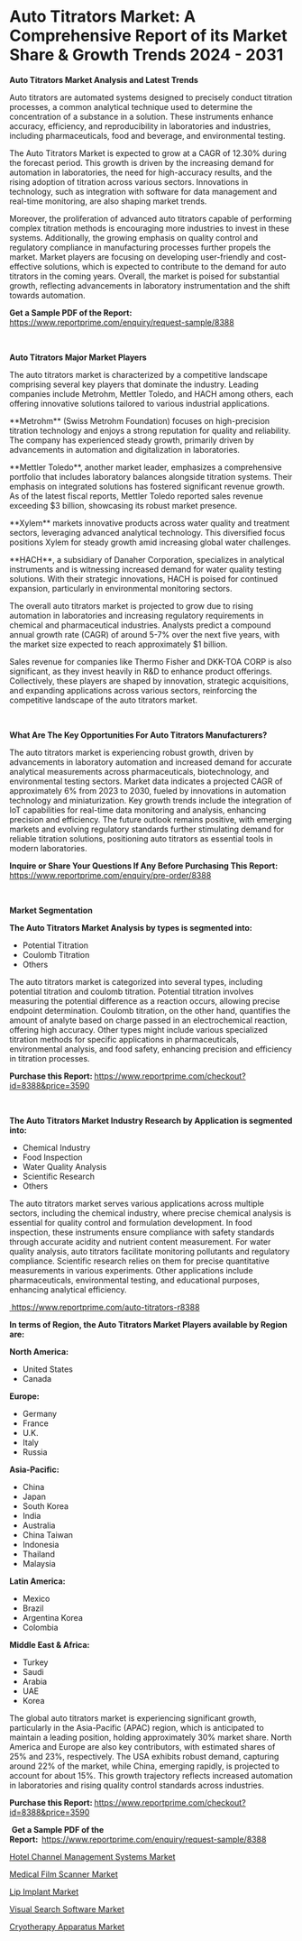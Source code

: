 <p><h1>Auto Titrators Market: A Comprehensive Report of its Market Share & Growth Trends 2024 - 2031</h1></p><p><strong>Auto Titrators Market Analysis and Latest Trends</strong></p>
<p><p>Auto titrators are automated systems designed to precisely conduct titration processes, a common analytical technique used to determine the concentration of a substance in a solution. These instruments enhance accuracy, efficiency, and reproducibility in laboratories and industries, including pharmaceuticals, food and beverage, and environmental testing.</p><p>The Auto Titrators Market is expected to grow at a CAGR of 12.30% during the forecast period. This growth is driven by the increasing demand for automation in laboratories, the need for high-accuracy results, and the rising adoption of titration across various sectors. Innovations in technology, such as integration with software for data management and real-time monitoring, are also shaping market trends. </p><p>Moreover, the proliferation of advanced auto titrators capable of performing complex titration methods is encouraging more industries to invest in these systems. Additionally, the growing emphasis on quality control and regulatory compliance in manufacturing processes further propels the market. Market players are focusing on developing user-friendly and cost-effective solutions, which is expected to contribute to the demand for auto titrators in the coming years. Overall, the market is poised for substantial growth, reflecting advancements in laboratory instrumentation and the shift towards automation.</p></p>
<p><strong>Get a Sample PDF of the Report:&nbsp;</strong> <a href="https://www.reportprime.com/enquiry/request-sample/8388?utm_campaign=13&utm_medium=2&utm_source=Github&utm_content=ia&utm_term=02102024&utm_id=auto-titrators">https://www.reportprime.com/enquiry/request-sample/8388</a></p>
<p>&nbsp;</p>
<p><strong>Auto Titrators Major Market Players</strong></p>
<p><p>The auto titrators market is characterized by a competitive landscape comprising several key players that dominate the industry. Leading companies include Metrohm, Mettler Toledo, and HACH among others, each offering innovative solutions tailored to various industrial applications.</p><p>**Metrohm** (Swiss Metrohm Foundation) focuses on high-precision titration technology and enjoys a strong reputation for quality and reliability. The company has experienced steady growth, primarily driven by advancements in automation and digitalization in laboratories.</p><p>**Mettler Toledo**, another market leader, emphasizes a comprehensive portfolio that includes laboratory balances alongside titration systems. Their emphasis on integrated solutions has fostered significant revenue growth. As of the latest fiscal reports, Mettler Toledo reported sales revenue exceeding $3 billion, showcasing its robust market presence.</p><p>**Xylem** markets innovative products across water quality and treatment sectors, leveraging advanced analytical technology. This diversified focus positions Xylem for steady growth amid increasing global water challenges.</p><p>**HACH**, a subsidiary of Danaher Corporation, specializes in analytical instruments and is witnessing increased demand for water quality testing solutions. With their strategic innovations, HACH is poised for continued expansion, particularly in environmental monitoring sectors.</p><p>The overall auto titrators market is projected to grow due to rising automation in laboratories and increasing regulatory requirements in chemical and pharmaceutical industries. Analysts predict a compound annual growth rate (CAGR) of around 5-7% over the next five years, with the market size expected to reach approximately $1 billion.</p><p>Sales revenue for companies like Thermo Fisher and DKK-TOA CORP is also significant, as they invest heavily in R&D to enhance product offerings. Collectively, these players are shaped by innovation, strategic acquisitions, and expanding applications across various sectors, reinforcing the competitive landscape of the auto titrators market.</p></p>
<p>&nbsp;</p>
<p><strong>What Are The Key Opportunities For Auto Titrators Manufacturers?</strong></p>
<p><p>The auto titrators market is experiencing robust growth, driven by advancements in laboratory automation and increased demand for accurate analytical measurements across pharmaceuticals, biotechnology, and environmental testing sectors. Market data indicates a projected CAGR of approximately 6% from 2023 to 2030, fueled by innovations in automation technology and miniaturization. Key growth trends include the integration of IoT capabilities for real-time data monitoring and analysis, enhancing precision and efficiency. The future outlook remains positive, with emerging markets and evolving regulatory standards further stimulating demand for reliable titration solutions, positioning auto titrators as essential tools in modern laboratories.</p></p>
<p><strong>Inquire or Share Your Questions If Any Before Purchasing This Report:</strong> <a href="https://www.reportprime.com/enquiry/pre-order/8388?utm_campaign=13&utm_medium=2&utm_source=Github&utm_content=ia&utm_term=02102024&utm_id=auto-titrators">https://www.reportprime.com/enquiry/pre-order/8388</a></p>
<p>&nbsp;</p>
<p><strong>Market Segmentation</strong></p>
<p><strong>The Auto Titrators Market Analysis by types is segmented into:</strong></p>
<p><ul><li>Potential Titration</li><li>Coulomb Titration</li><li>Others</li></ul></p>
<p><p>The auto titrators market is categorized into several types, including potential titration and coulomb titration. Potential titration involves measuring the potential difference as a reaction occurs, allowing precise endpoint determination. Coulomb titration, on the other hand, quantifies the amount of analyte based on charge passed in an electrochemical reaction, offering high accuracy. Other types might include various specialized titration methods for specific applications in pharmaceuticals, environmental analysis, and food safety, enhancing precision and efficiency in titration processes.</p></p>
<p><strong>Purchase this Report:&nbsp;</strong><a href="https://www.reportprime.com/checkout?id=8388&price=3590&utm_campaign=13&utm_medium=2&utm_source=Github&utm_content=ia&utm_term=02102024&utm_id=auto-titrators">https://www.reportprime.com/checkout?id=8388&price=3590</a></p>
<p>&nbsp;</p>
<p><strong>The Auto Titrators Market Industry Research by Application is segmented into:</strong></p>
<p><ul><li>Chemical Industry</li><li>Food Inspection</li><li>Water Quality Analysis</li><li>Scientific Research</li><li>Others</li></ul></p>
<p><p>The auto titrators market serves various applications across multiple sectors, including the chemical industry, where precise chemical analysis is essential for quality control and formulation development. In food inspection, these instruments ensure compliance with safety standards through accurate acidity and nutrient content measurement. For water quality analysis, auto titrators facilitate monitoring pollutants and regulatory compliance. Scientific research relies on them for precise quantitative measurements in various experiments. Other applications include pharmaceuticals, environmental testing, and educational purposes, enhancing analytical efficiency.</p></p>
<p><a href="https://www.reportprime.com/auto-titrators-r8388?utm_campaign=13&utm_medium=2&utm_source=Github&utm_content=ia&utm_term=02102024&utm_id=auto-titrators">&nbsp;https://www.reportprime.com/auto-titrators-r8388</a></p>
<p><strong>In terms of Region, the Auto Titrators Market Players available by Region are:</strong></p>
<p>
    <p> <strong> North America: </strong>
        <ul>
            <li>United States</li>
            <li>Canada</li>
        </ul>
        </p> 
    <p> <strong> Europe: </strong>
        <ul>
            <li>Germany</li>
            <li>France</li>
            <li>U.K.</li>
            <li>Italy</li>
            <li>Russia</li>
        </ul>
        </p> 
    <p> <strong> Asia-Pacific: </strong>
        <ul>
            <li>China</li>
            <li>Japan</li>
            <li>South Korea</li>
            <li>India</li>
            <li>Australia</li>
            <li>China Taiwan</li>
            <li>Indonesia</li>
            <li>Thailand</li>
            <li>Malaysia</li>
        </ul>
        </p> 
    <p> <strong> Latin America: </strong>
        <ul>
            <li>Mexico</li>
            <li>Brazil</li>
            <li>Argentina Korea</li>
            <li>Colombia</li>
        </ul>
        </p> 
    <p> <strong> Middle East & Africa: </strong>
        <ul>
            <li>Turkey</li>
            <li>Saudi</li>
            <li>Arabia</li>
            <li>UAE</li>
            <li>Korea</li>
        </ul>
    </p>
    </p>
<p><p>The global auto titrators market is experiencing significant growth, particularly in the Asia-Pacific (APAC) region, which is anticipated to maintain a leading position, holding approximately 30% market share. North America and Europe are also key contributors, with estimated shares of 25% and 23%, respectively. The USA exhibits robust demand, capturing around 22% of the market, while China, emerging rapidly, is projected to account for about 15%. This growth trajectory reflects increased automation in laboratories and rising quality control standards across industries.</p></p>
<p><strong>Purchase this Report: </strong><a href="https://www.reportprime.com/checkout?id=8388&price=3590&utm_campaign=13&utm_medium=2&utm_source=Github&utm_content=ia&utm_term=02102024&utm_id=auto-titrators">https://www.reportprime.com/checkout?id=8388&price=3590</a></p>
<p>&nbsp;<strong>Get a Sample PDF of the Report:&nbsp;&nbsp;</strong><a href="https://www.reportprime.com/enquiry/request-sample/8388?utm_campaign=13&utm_medium=2&utm_source=Github&utm_content=ia&utm_term=02102024&utm_id=auto-titrators">https://www.reportprime.com/enquiry/request-sample/8388</a></p>
<p><strong></strong></p>
<p><p><a href="https://www.linkedin.com/pulse/what-factors-influence-hotel-channel-management-systems-market-e9spf?utm_campaign=13&utm_medium=2&utm_source=Github&utm_content=ia&utm_term=02102024&utm_id=auto-titrators">Hotel Channel Management Systems Market</a></p><p><a href="https://github.com/MariaWashington76/Market-Research-Report-List-1/blob/main/medical-film-scanner-market.md?utm_campaign=13&utm_medium=2&utm_source=Github&utm_content=ia&utm_term=02102024&utm_id=auto-titrators">Medical Film Scanner Market</a></p><p><a href="https://issuu.com/reportprime-2/docs/lip-implant-market-size-2030.pptx_340d31f9598481?utm_campaign=13&utm_medium=2&utm_source=Github&utm_content=ia&utm_term=02102024&utm_id=auto-titrators">Lip Implant Market</a></p><p><a href="https://www.linkedin.com/pulse/visual-search-software-market-outlook-forecast-from-2024-2jenf?utm_campaign=13&utm_medium=2&utm_source=Github&utm_content=ia&utm_term=02102024&utm_id=auto-titrators">Visual Search Software Market</a></p><p><a href="https://github.com/MarciaRunte/Market-Research-Report-List-1/blob/main/cryotherapy-apparatus-market.md?utm_campaign=13&utm_medium=2&utm_source=Github&utm_content=ia&utm_term=02102024&utm_id=auto-titrators">Cryotherapy Apparatus Market</a></p></p>